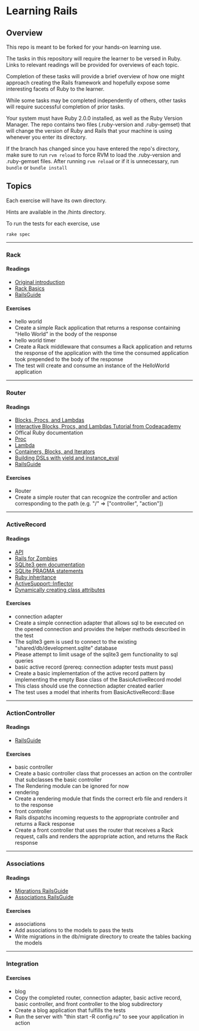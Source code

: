 # Learning Rails

## Overview

This repo is meant to be forked for your hands-on learning use.

The tasks in this repository will require the learner to be versed in Ruby.  Links to relevant readings will be provided for overviews of each topic.

Completion of these tasks will provide a brief overview of how one might approach creating the Rails framework and hopefully expose some interesting facets of Ruby to the learner.

While some tasks may be completed independently of others, other tasks will require successful completion of prior tasks.

Your system must have Ruby 2.0.0 installed, as well as the Ruby Version Manager.  The repo contains two files (.ruby-version and .ruby-gemset) that will change the version of Ruby and Rails that your machine is using whenever you enter its directory.

If the branch has changed since you have entered the repo's directory, make sure to run `rvm reload` to force RVM to load the .ruby-version and .ruby-gemset files.  After running `rvm reload` or if it is unnecessary, run `bundle` or `bundle install`

## Topics

Each exercise will have its own directory.

Hints are available in the /hints directory.

To run the tests for each exercise, use

`rake spec`



****

### Rack

#### Readings
+ [Original introduction](http://chneukirchen.org/blog/archive/2007/02/introducing-rack.html)
+ [Rack Basics](http://blog.crowdint.com/2010/11/17/rack-basics-a-rack-introduction.html)
+ [RailsGuide](http://guides.rubyonrails.org/rails_on_rack.html)

#### Exercises
+ hello world
 + Create a simple Rack application that returns a response containing "Hello World" in the body of the response
+ hello world timer
 + Create a Rack middleware that consumes a Rack application and returns the response of the application with the time the consumed application took prepended to the body of the response
 + The test will create and consume an instance of the HelloWorld application

****

### Router

####  Readings
+ [Blocks, Procs, and Lambdas](http://www.tweetegy.com/2012/01/ruby-blocks-procs-and-lambdas)
+ [Interactive Blocks, Procs, and Lambdas Tutorial from Codeacademy](http://www.codecademy.com/courses/ruby-beginner-en-L3ZCI)
+ Offical Ruby documentation
 + [Proc](http://ruby-doc.org/core-2.0/Proc.html)
 + [Lambda](http://www.ruby-doc.org/core-2.0/Kernel.html#method-i-lambda)
 + [Containers, Blocks, and Iterators](http://www.ruby-doc.org/docs/ProgrammingRuby/html/tut_containers.html)
+ [Building DSLs with yield and instance_eval](http://rubylearning.com/blog/2010/11/30/how-do-i-build-dsls-with-yield-and-instance_eval)
+ [RailsGuide](http://guides.rubyonrails.org/routing.html)

####  Exercises
+ Router
 + Create a simple router that can recognize the controller and action corresponding to the path (e.g. "/" => ["controller", "action"])

****

### ActiveRecord

#### Readings
+ [API](http://apidock.com/rails/ActiveRecord/Base)
+ [Rails for Zombies](http://railsforzombies.org/)
+ [SQLite3 gem documentation](http://rdoc.info/github/luislavena/sqlite3-ruby)
+ [SQLite PRAGMA statements](http://www.sqlite.org/pragma.html)
+ [Ruby inheritance](http://rubylearning.com/satishtalim/ruby_inheritance.html)
+ [ActiveSupport::Inflector](http://api.rubyonrails.org/classes/ActiveSupport/Inflector.html)
+ [Dynamically creating class attributes](http://stackoverflow.com/questions/4082665/dynamically-create-class-attributes-with-attr-accessor)

#### Exercises
+ connection adapter
 + Create a simple connection adapter that allows sql to be executed on the opened connection and provides the helper methods described in the test
 + The sqlite3 gem is used to connect to the existing "shared/db/development.sqlite" database
 + Please attempt to limit usage of the sqlite3 gem functionality to sql queries
+ basic active record (prereq: connection adapter tests must pass)
 + Create a basic implementation of the active record pattern by implementing the empty Base class of the BasicActiveRecord model
 + This class should use the connection adapter created earlier
 + The test uses a model that inherits from BasicActiveRecord::Base

****

### ActionController

#### Readings
+ [RailsGuide](http://guides.rubyonrails.org/action_controller_overview.html)

#### Exercises
+ basic controller
 + Create a basic controller class that processes an action on the controller that subclasses the basic controller
 + The Rendering module can be ignored for now
+ rendering
 + Create a rendering module that finds the correct erb file and renders it to the response
+ front controller
 + Rails dispatchs incoming requests to the appropriate controller and returns a Rack response
 + Create a front controller that uses the router that receives a Rack request, calls and renders the appropriate action, and returns the Rack response

****

### Associations

#### Readings
+ [Migrations RailsGuide](http://guides.rubyonrails.org/migrations.html)
+ [Associations RailsGuide](http://guides.rubyonrails.org/association_basics.html)

#### Exercises
+ associations
 + Add associations to the models to pass the tests
 + Write migrations in the db/migrate directory to create the tables backing the models

****

### Integration

#### Exercises
+ blog
 + Copy the completed router, connection adapter, basic active record, basic controller, and front controller to the blog subdirectory
 + Create a blog application that fulfills the tests
 + Run the server with "thin start -R config.ru" to see your application in action